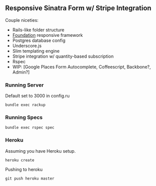 ## Responsive Sinatra Form w/ Stripe Integration

Couple niceties:
+ Rails-like folder structure
+ [Foundation](http://foundation.zurb.com/docs/) responsive framework 
+ Postgres database config
+ Underscore.js 
+ Slim templating engine
+ Stripe integration w/ quantity-based subscription
+ Rspec
+ WIP: [Google Places Form Autocomplete, Coffeescript, Backbone?, Admin?]

### Running Server 
Default set to 3000 in config.ru

```
bundle exec rackup
```

### Running Specs
```
bundle exec rspec spec
```

### Heroku

Assuming you have Heroku setup.

```
heroku create
```

Pushing to heroku

```
git push heroku master
```



